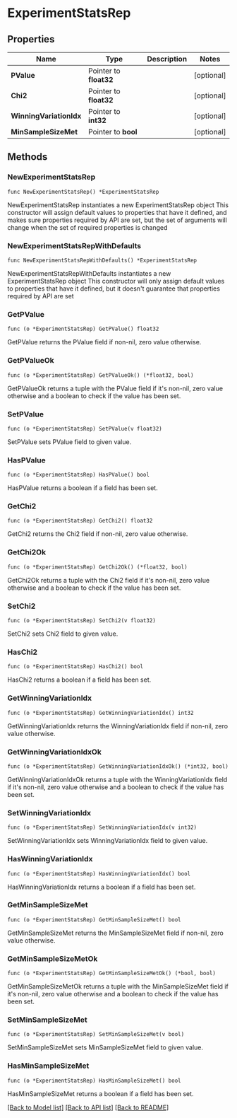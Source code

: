 # ExperimentStatsRep

## Properties

Name | Type | Description | Notes
------------ | ------------- | ------------- | -------------
**PValue** | Pointer to **float32** |  | [optional] 
**Chi2** | Pointer to **float32** |  | [optional] 
**WinningVariationIdx** | Pointer to **int32** |  | [optional] 
**MinSampleSizeMet** | Pointer to **bool** |  | [optional] 

## Methods

### NewExperimentStatsRep

`func NewExperimentStatsRep() *ExperimentStatsRep`

NewExperimentStatsRep instantiates a new ExperimentStatsRep object
This constructor will assign default values to properties that have it defined,
and makes sure properties required by API are set, but the set of arguments
will change when the set of required properties is changed

### NewExperimentStatsRepWithDefaults

`func NewExperimentStatsRepWithDefaults() *ExperimentStatsRep`

NewExperimentStatsRepWithDefaults instantiates a new ExperimentStatsRep object
This constructor will only assign default values to properties that have it defined,
but it doesn't guarantee that properties required by API are set

### GetPValue

`func (o *ExperimentStatsRep) GetPValue() float32`

GetPValue returns the PValue field if non-nil, zero value otherwise.

### GetPValueOk

`func (o *ExperimentStatsRep) GetPValueOk() (*float32, bool)`

GetPValueOk returns a tuple with the PValue field if it's non-nil, zero value otherwise
and a boolean to check if the value has been set.

### SetPValue

`func (o *ExperimentStatsRep) SetPValue(v float32)`

SetPValue sets PValue field to given value.

### HasPValue

`func (o *ExperimentStatsRep) HasPValue() bool`

HasPValue returns a boolean if a field has been set.

### GetChi2

`func (o *ExperimentStatsRep) GetChi2() float32`

GetChi2 returns the Chi2 field if non-nil, zero value otherwise.

### GetChi2Ok

`func (o *ExperimentStatsRep) GetChi2Ok() (*float32, bool)`

GetChi2Ok returns a tuple with the Chi2 field if it's non-nil, zero value otherwise
and a boolean to check if the value has been set.

### SetChi2

`func (o *ExperimentStatsRep) SetChi2(v float32)`

SetChi2 sets Chi2 field to given value.

### HasChi2

`func (o *ExperimentStatsRep) HasChi2() bool`

HasChi2 returns a boolean if a field has been set.

### GetWinningVariationIdx

`func (o *ExperimentStatsRep) GetWinningVariationIdx() int32`

GetWinningVariationIdx returns the WinningVariationIdx field if non-nil, zero value otherwise.

### GetWinningVariationIdxOk

`func (o *ExperimentStatsRep) GetWinningVariationIdxOk() (*int32, bool)`

GetWinningVariationIdxOk returns a tuple with the WinningVariationIdx field if it's non-nil, zero value otherwise
and a boolean to check if the value has been set.

### SetWinningVariationIdx

`func (o *ExperimentStatsRep) SetWinningVariationIdx(v int32)`

SetWinningVariationIdx sets WinningVariationIdx field to given value.

### HasWinningVariationIdx

`func (o *ExperimentStatsRep) HasWinningVariationIdx() bool`

HasWinningVariationIdx returns a boolean if a field has been set.

### GetMinSampleSizeMet

`func (o *ExperimentStatsRep) GetMinSampleSizeMet() bool`

GetMinSampleSizeMet returns the MinSampleSizeMet field if non-nil, zero value otherwise.

### GetMinSampleSizeMetOk

`func (o *ExperimentStatsRep) GetMinSampleSizeMetOk() (*bool, bool)`

GetMinSampleSizeMetOk returns a tuple with the MinSampleSizeMet field if it's non-nil, zero value otherwise
and a boolean to check if the value has been set.

### SetMinSampleSizeMet

`func (o *ExperimentStatsRep) SetMinSampleSizeMet(v bool)`

SetMinSampleSizeMet sets MinSampleSizeMet field to given value.

### HasMinSampleSizeMet

`func (o *ExperimentStatsRep) HasMinSampleSizeMet() bool`

HasMinSampleSizeMet returns a boolean if a field has been set.


[[Back to Model list]](../README.md#documentation-for-models) [[Back to API list]](../README.md#documentation-for-api-endpoints) [[Back to README]](../README.md)


